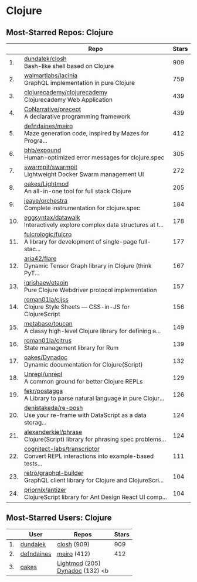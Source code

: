 # Clojure

## Most-Starred Repos: Clojure

| | Repo | Stars |
|---|---|---|
| 1. | [dundalek/closh](https://github.com/dundalek/closh) <br/>Bash-like shell based on Clojure | 909 |
| 2. | [walmartlabs/lacinia](https://github.com/walmartlabs/lacinia) <br/>GraphQL implementation in pure Clojure | 759 |
| 3. | [clojurecademy/clojurecademy](https://github.com/clojurecademy/clojurecademy) <br/>Clojurecademy Web Application | 439 |
| 4. | [CoNarrative/precept](https://github.com/CoNarrative/precept) <br/>A declarative programming framework | 439 |
| 5. | [defndaines/meiro](https://github.com/defndaines/meiro) <br/>Maze generation code, inspired by Mazes for Progra... | 412 |
| 6. | [bhb/expound](https://github.com/bhb/expound) <br/>Human-optimized error messages for clojure.spec | 305 |
| 7. | [swarmpit/swarmpit](https://github.com/swarmpit/swarmpit) <br/>Lightweight Docker Swarm management UI | 272 |
| 8. | [oakes/Lightmod](https://github.com/oakes/Lightmod) <br/>An all-in-one tool for full stack Clojure | 205 |
| 9. | [jeaye/orchestra](https://github.com/jeaye/orchestra) <br/>Complete instrumentation for clojure.spec | 184 |
| 10. | [eggsyntax/datawalk](https://github.com/eggsyntax/datawalk) <br/>Interactively explore complex data structures at t... | 178 |
| 11. | [fulcrologic/fulcro](https://github.com/fulcrologic/fulcro) <br/>A library for development of single-page full-stac... | 177 |
| 12. | [aria42/flare](https://github.com/aria42/flare) <br/>Dynamic Tensor Graph library in Clojure (think PyT... | 167 |
| 13. | [igrishaev/etaoin](https://github.com/igrishaev/etaoin) <br/>Pure Clojure Webdriver protocol implementation | 157 |
| 14. | [roman01la/cljss](https://github.com/roman01la/cljss) <br/>Clojure Style Sheets — CSS-in-JS for ClojureScript | 156 |
| 15. | [metabase/toucan](https://github.com/metabase/toucan) <br/>A classy high-level Clojure library for defining a... | 149 |
| 16. | [roman01la/citrus](https://github.com/roman01la/citrus) <br/>State management library for Rum | 139 |
| 17. | [oakes/Dynadoc](https://github.com/oakes/Dynadoc) <br/>Dynamic documentation for Clojure(Script) | 132 |
| 18. | [Unrepl/unrepl](https://github.com/Unrepl/unrepl) <br/>A common ground for better Clojure REPLs | 129 |
| 19. | [fekr/postagga](https://github.com/fekr/postagga) <br/>A Library to parse natural language in pure Clojur... | 126 |
| 20. | [denistakeda/re-posh](https://github.com/denistakeda/re-posh) <br/>Use your re-frame with DataScript as a data storag... | 124 |
| 21. | [alexanderkiel/phrase](https://github.com/alexanderkiel/phrase) <br/>Clojure(Script) library for phrasing spec problems... | 124 |
| 22. | [cognitect-labs/transcriptor](https://github.com/cognitect-labs/transcriptor) <br/>Convert REPL interactions into example-based tests... | 111 |
| 23. | [retro/graphql-builder](https://github.com/retro/graphql-builder) <br/>GraphQL client library for Clojure and ClojureScri... | 104 |
| 24. | [priornix/antizer](https://github.com/priornix/antizer) <br/>ClojureScript library for Ant Design React UI comp... | 104 |

## Most-Starred Users: Clojure

| | User | Repos | Stars |
|---|---|---|---|
| 1. | [dundalek](https://github.com/dundalek)  | [closh](https://github.com/dundalek/closh)  (909) <br/> | 909 |
| 2. | [defndaines](https://github.com/defndaines)  | [meiro](https://github.com/defndaines/meiro)  (412) <br/> | 412 |
| 3. | [oakes](https://github.com/oakes)  | [Lightmod](https://github.com/oakes/Lightmod)  (205) <br/>[Dynadoc](https://github.com/oakes/Dynadoc)  (132) <b